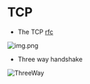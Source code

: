 # TCP
* The TCP [rfc](https://www.ietf.org/rfc/rfc793.txt)

![img.png](https://github.com/hojat-gazestani/DevOps/blob/main/haproxy/pictures/03-tcp.png)



* Three way handshake

![ThreeWay](https://github.com/hojat-gazestani/DevOps/blob/main/haproxy/pictures/04-three-way-handshake.png)

